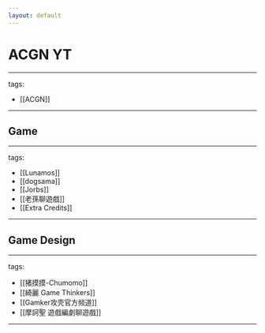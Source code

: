 ```yaml
---
layout: default
---
```

# ACGN YT

---
tags:
  - [[ACGN]]
  
---

## Game
---
tags:
  - [[Lunamos]]
  - [[dogsama]]
  - [[Jorbs]]
  - [[老孫聊遊戲]]
  - [[Extra Credits]]
  
---

## Game Design
---
tags:
  - [[猪摸摸-Chumomo]]
  - [[綺麗 Game Thinkers]]
  - [[Gamker攻壳官方频道]]
  - [[摩訶聖 遊戲編劇聊遊戲]]
  
---